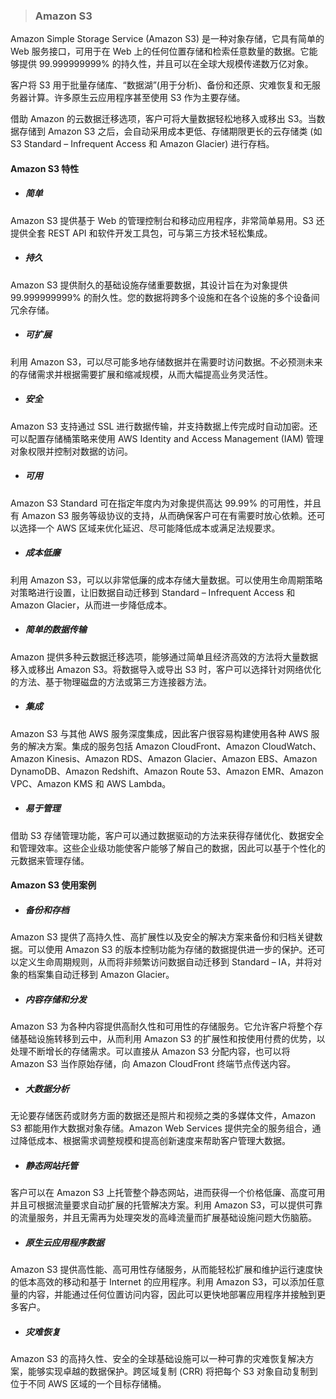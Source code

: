 > ### **Amazon S3**

Amazon Simple Storage Service (Amazon S3) 是一种对象存储，它具有简单的 Web 服务接口，可用于在 Web 上的任何位置存储和检索任意数量的数据。它能够提供 99.999999999% 的持久性，并且可以在全球大规模传递数万亿对象。

客户将 S3 用于批量存储库、“数据湖”(用于分析)、备份和还原、灾难恢复和无服务器计算。许多原生云应用程序甚至使用 S3 作为主要存储。

借助 Amazon 的云数据迁移选项，客户可将大量数据轻松地移入或移出 S3。当数据存储到 Amazon S3 之后，会自动采用成本更低、存储期限更长的云存储类 (如 S3 Standard – Infrequent Access 和 Amazon Glacier) 进行存档。



#### Amazon S3 特性


* ##### 简单

 Amazon S3 提供基于 Web 的管理控制台和移动应用程序，非常简单易用。S3 还提供全套 REST API 和软件开发工具包，可与第三方技术轻松集成。

* ##### 持久

 Amazon S3 提供耐久的基础设施存储重要数据，其设计旨在为对象提供 99.999999999% 的耐久性。您的数据将跨多个设施和在各个设施的多个设备间冗余存储。

* ##### 可扩展

 利用 Amazon S3，可以尽可能多地存储数据并在需要时访问数据。不必预测未来的存储需求并根据需要扩展和缩减规模，从而大幅提高业务灵活性。

* ##### 安全

 Amazon S3 支持通过 SSL 进行数据传输，并支持数据上传完成时自动加密。还可以配置存储桶策略来使用 AWS Identity and Access Management (IAM) 管理对象权限并控制对数据的访问。

* ##### 可用

 Amazon S3 Standard 可在指定年度内为对象提供高达 99.99% 的可用性，并且有 Amazon S3 服务等级协议的支持，从而确保客户可在有需要时放心依赖。还可以选择一个 AWS 区域来优化延迟、尽可能降低成本或满足法规要求。

* ##### 成本低廉

 利用 Amazon S3，可以以非常低廉的成本存储大量数据。可以使用生命周期策略对策略进行设置，让旧数据自动迁移到 Standard – Infrequent Access 和 Amazon Glacier，从而进一步降低成本。

* ##### 简单的数据传输

 Amazon 提供多种云数据迁移选项，能够通过简单且经济高效的方法将大量数据移入或移出 Amazon S3。将数据导入或导出 S3 时，客户可以选择针对网络优化的方法、基于物理磁盘的方法或第三方连接器方法。

* ##### 集成

 Amazon S3 与其他 AWS 服务深度集成，因此客户很容易构建使用各种 AWS 服务的解决方案。集成的服务包括 Amazon CloudFront、Amazon CloudWatch、Amazon Kinesis、Amazon RDS、Amazon Glacier、Amazon EBS、Amazon DynamoDB、Amazon Redshift、Amazon Route 53、Amazon EMR、Amazon VPC、Amazon KMS 和 AWS Lambda。

* ##### 易于管理

 借助 S3 存储管理功能，客户可以通过数据驱动的方法来获得存储优化、数据安全和管理效率。这些企业级功能使客户能够了解自己的数据，因此可以基于个性化的元数据来管理存储。


#### Amazon S3 使用案例

* ##### 备份和存档

 Amazon S3 提供了高持久性、高扩展性以及安全的解决方案来备份和归档关键数据。可以使用 Amazon S3 的版本控制功能为存储的数据提供进一步的保护。还可以定义生命周期规则，从而将非频繁访问数据自动迁移到 Standard – IA，并将对象的档案集自动迁移到 Amazon Glacier。

* ##### 内容存储和分发

 Amazon S3 为各种内容提供高耐久性和可用性的存储服务。它允许客户将整个存储基础设施转移到云中，从而利用 Amazon S3 的扩展性和按使用付费的优势，以处理不断增长的存储需求。可以直接从 Amazon S3 分配内容，也可以将 Amazon S3 当作原始存储，向 Amazon CloudFront 终端节点传送内容。 

* ##### 大数据分析

 无论要存储医药或财务方面的数据还是照片和视频之类的多媒体文件，Amazon S3 都能用作大数据对象存储。Amazon Web Services 提供完全的服务组合，通过降低成本、根据需求调整规模和提高创新速度来帮助客户管理大数据。 

* ##### 静态网站托管

 客户可以在 Amazon S3 上托管整个静态网站，进而获得一个价格低廉、高度可用并且可根据流量要求自动扩展的托管解决方案。利用 Amazon S3，可以提供可靠的流量服务，并且无需再为处理突发的高峰流量而扩展基础设施问题大伤脑筋。

* ##### 原生云应用程序数据

 Amazon S3 提供高性能、高可用性存储服务，从而能轻松扩展和维护运行速度快的低本高效的移动和基于 Internet 的应用程序。利用 Amazon S3，可以添加任意量的内容，并能通过任何位置访问内容，因此可以更快地部署应用程序并接触到更多客户。

* ##### 灾难恢复

 Amazon S3 的高持久性、安全的全球基础设施可以一种可靠的灾难恢复解决方案，能够实现卓越的数据保护。跨区域复制 (CRR) 将把每个 S3 对象自动复制到位于不同 AWS 区域的一个目标存储桶。


